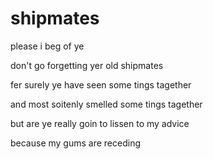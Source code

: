 # shipmates

please i beg of ye

don't go forgetting yer old shipmates

fer surely ye have seen some tings tagether

and most soitenly smelled some tings tagether

but are ye really goin to lissen to my advice

because my gums are receding
